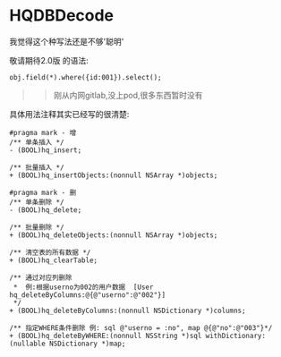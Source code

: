 # HQDBDecode

我觉得这个种写法还是不够'聪明'  

敬请期待2.0版 的语法:

```objc
obj.field(*).where({id:001}).select();
```
>> 刚从内网gitlab,没上pod,很多东西暂时没有

具体用法注释其实已经写的很清楚:
```objc
#pragma mark - 增
/** 单条插入 */
- (BOOL)hq_insert;

/** 批量插入 */
+ (BOOL)hq_insertObjects:(nonnull NSArray *)objects;

#pragma mark - 删
/** 单条删除 */
- (BOOL)hq_delete;

/** 批量删除 */
+ (BOOL)hq_deleteObjects:(nonnull NSArray *)objects;

/** 清空表的所有数据 */
+ (BOOL)hq_clearTable;

/** 通过对应列删除
 *  例:根据userno为002的用户数据  [User hq_deleteByColumns:@{@"userno":@"002"}]
 */
+ (BOOL)hq_deleteByColumns:(nonnull NSDictionary *)columns;

/** 指定WHERE条件删除 例: sql @"userno = :no", map @{@"no":@"003"}*/
+ (BOOL)hq_deleteByWHERE:(nonnull NSString *)sql withDictionary:(nullable NSDictionary *)map;

```

